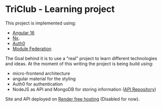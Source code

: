 

# TriClub - Learning project

This project is implemented using:

- [Angular 16](https://angular.io)
- [Nx](https://nx.dev).
- [Auth0](https://auth0.com/)
- [Module Federation](https://github.com/angular-architects/module-federation-plugin/blob/main/packages/mf/tutorial/tutorial.md)

The Goal behind it is to use a "real" project to learn different technologies and ideas. 
At the moment of this writing the project is being build using:
- micro-frontend architecture
- angular material for the styling 
- Auth0 for authentication
- NodeJS as API and MongoDB for storing information ([API Repository](https://github.com/isoriano/triClub-backend))

Site and API deployed on [Render free hosting](https://dashboard.render.com/) (Disabled for now).
